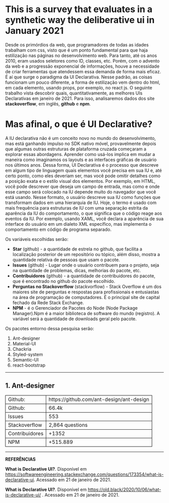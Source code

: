 # This is a survey that evaluates in a synthetic way the deliberative ui in January 2021

Desde os primórdios da web, que programadores de todas as idades trabalham com css, visto que é um ponto fundamental para que haja estilização nas páginas no desenvolvimento web. Para tanto, até os anos 2010, eram usados seletores como ID, classes, etc. Porém, com o advento da web e a progressão exponencial de informações, houve a necessidade de criar ferramentas que atendessem essa demanda de forma mais eficaz. É aí que surge o paradigma da UI Declarativa. Nesse padrão, as coisas funcionam um pouco diferente, a forma de estilização vem dentro do html, em cada elemento, usando props, por exemplo, no react js.
O seguinte trabalho vista descobrir quais, quantitativamente, as melhores UIs Declarativas em janeiro de 2021. Para isso, analisaremos dados dos site **stackoverflow**, em inglês, **github** e **npm**.

# Mas afinal, o que é UI Declarative?

A IU declarativa não é um conceito novo no mundo do desenvolvimento, mas está ganhando impulso no SDK nativo móvel, provavelmente depois que algumas outras estruturas de plataforma cruzada começaram a explorar essas abordagens. Aprender como usá-los implica em mudar a maneira como imaginamos os layouts e as interfaces gráficas de usuário nos últimos anos. Dessa forma, UI Declarativa é o processo que descreve em algum tipo de linguagem quais elementos você precisa em sua IU e, até certo ponto, como eles deveriam ser, mas você pode omitir detalhes como a posição exata e o estilo visual dos elementos. Por exemplo, em HTML, você pode descrever que deseja um campo de entrada, mas como e onde esse campo será colocado na IU depende muito do navegador que você está usando. Nesse formato, o usuário descreve sua IU como funções que transformam dados em uma hierarquia de IU. Hoje, o termo é usado com mais frequência para estruturas de IU com uma separação estrita da aparência da IU do comportamento, o que significa que o código reage aos eventos da IU. Por exemplo, usando XAML, você declara a aparência de sua interface do usuário em um dialeto XML específico, mas implementa o comportamento em código de programa separado.

Os variáveis escolhidas serão:

- **Star** (github) - a quantidade de estrela no github, que facilita a localização posterior de um repositório ou tópico, além disso, mostra a quantidade relativa de pessoas que usam o pacote.
- **Issues** (github) - Lugar onde o usuário contribuem para o projeto, seja na quantidade de problemas, dicas, melhorias do pacote, etc.
- **Contribuidores** (github) - a quantidade de contribuidores do pacote, que é encontrado no github do pacote escolhido.
- **Perguntas no Stackoverflow** (stackvorflow) - Stack Overflow é um dos maiores site de perguntas e respostas para profissionais e entusiastas na área de programação de computadores. É o principal site de capital fechado da Rede Stack Exchange.
- **NPM** - é o Gerenciador de Pacotes do Node (Node Package Manager).Npm é a maior biblioteca de software do mundo (registro). A variável será a quantidade de downloads geral pelo pacote.

Os pacotes entorno dessa pesquisa serão:

1. Ant-designer
2. Material-UI
3. Chackria
4. Styled-system
5. Semantic-UI
6. react-bootstrap

---

## 1. Ant-designer

<table>
<tbody>
<tr style="border:1px solid #000">
    <td style="border:1px solid #000">Github:</td>
    <td style="border:1px solid #000">https://github.com/ant-design/ant-design</td></tr><tr style="border:1px solid #000">
    <td style="border:1px solid #000">Github:</td>
    <td style="border:1px solid #000">66.4k</td></tr>
    <tr style="border:1px solid #000">
    <td style="border:1px solid #000">Issues</td>
    <td style="border:1px solid #000">553</td></tr>
    <tr style="border:1px solid #000">
    <td style="border:1px solid #000">Stackoverflow</td><td style="border:1px solid #000">2,864 questions</td></tr>
    <tr style="border:1px solid #000">
    <td style="border:1px solid #000">Contribuidores</td><td style="border:1px solid #000">+1352</td></tr><tr style="border:1px solid #000">
    <td style="border:1px solid #000">NPM</td><td style="border:1px solid #000">+515.889</td></tr>
</tbody>
</table>

---

**REFERÊNCIAS**

**What is Declarative UI?**. Disponível em
https://softwareengineering.stackexchange.com/questions/173354/what-is-declarative-ui. Acessado em 21 de janeiro de 2021.

**What is Declarative UI?**. Disponível em
https://old.black/2020/10/06/what-is-declarative-ui/
. Acessado em 21 de janeiro de 2021.
